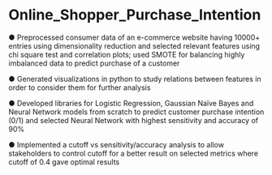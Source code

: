 # Online_Shopper_Purchase_Intention

● Preprocessed consumer data of an e-commerce website having 10000+ entries using dimensionality reduction and selected relevant features using chi square test and correlation plots; used SMOTE for balancing highly imbalanced data to predict purchase of a customer

● Generated visualizations in python to study relations between features in order to consider them for further analysis

● Developed libraries for Logistic Regression, Gaussian Naïve Bayes and Neural Network models from scratch to predict customer purchase intention (0/1) and selected Neural Network with highest sensitivity and accuracy of 90%

● Implemented a cutoff vs sensitivity/accuracy analysis to allow stakeholders to control cutoff for a better result on selected metrics where cutoff of 0.4 gave optimal results

